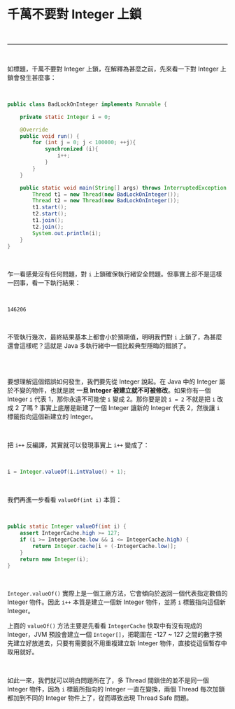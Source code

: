# 千萬不要對 Integer 上鎖

<br>

-------

<br>

如標題，千萬不要對 Integer 上鎖，在解釋為甚麼之前，先來看一下對 Integer 上鎖會發生甚麼事：

<br>

```java
public class BadLockOnInteger implements Runnable {

    private static Integer i = 0;

    @Override
    public void run() {
        for (int j = 0; j < 100000; ++j){
            synchronized (i){
                i++;
            }
        }
    }

    public static void main(String[] args) throws InterruptedException {
        Thread t1 = new Thread(new BadLockOnInteger());
        Thread t2 = new Thread(new BadLockOnInteger());
        t1.start();
        t2.start();
        t1.join();
        t2.join();
        System.out.println(i);
    }
}
```

<br>

乍一看感覺沒有任何問題，對 `i` 上鎖確保執行緒安全問題。但事實上卻不是這樣一回事，看一下執行結果：

<br>

```
146206
```

<br>

不管執行幾次，最終結果基本上都會小於預期值，明明我們對 `i` 上鎖了，為甚麼還會這樣呢？這就是 Java 多執行緒中一個比較典型隱晦的錯誤了。

<br>
<br>

要想理解這個錯誤如何發生，我們要先從 Integer 說起。在 Java 中的 Integer 屬於不變的物件，也就是說 __一旦 Integer 被建立就不可被修改__。如果你有一個 Integer `i` 代表 1，那你永遠不可能使 `i` 變成 2。那你要是說 `i = 2` 不就是把 `i` 改成 2 了嗎 ? 事實上底層是新建了一個 Integer 讓新的 Integer 代表 2，然後讓 `i` 標籤指向這個新建立的 Integer。

<br>

把 `i++` 反編譯，其實就可以發現事實上 `i++` 變成了：

<br>

```java
i = Integer.valueOf(i.intValue() + 1);
```

<br>

我們再進一步看看 `valueOf(int i)` 本質：

<br>

```java
public static Integer valueOf(int i) {
    assert IntegerCache.high >= 127;
    if (i >= IntegerCache.low && i <= IntegerCache.high) {
        return Integer.cache[i + (-IntegerCache.low)];
    }
    return new Integer(i);
}
```

<br>

`Integer.valueOf()` 實際上是一個工廠方法，它會傾向於返回一個代表指定數值的 Integer 物件。因此 `i++` 本質是建立一個新 Integer 物件，並將 `i` 標籤指向這個新 Integer。

上面的 `valueOf()` 方法主要是先看看 `IntegerCache` 快取中有沒有現成的 Integer，JVM 預設會建立一個 `Integer[]`，把範圍在 -127 ~ 127 之間的數字預先建立好放進去，只要有需要就不用重複建立新 Integer 物件，直接從這個暫存中取用就好。

<br>

如此一來，我們就可以明白問題所在了，多 Thread 間鎖住的並不是同一個 Integer 物件，因為 `i` 標籤所指向的 Integer 一直在變換，兩個 Thread 每次加鎖都加到不同的 Integer 物件上了，從而導致出現 Thread Safe 問題。